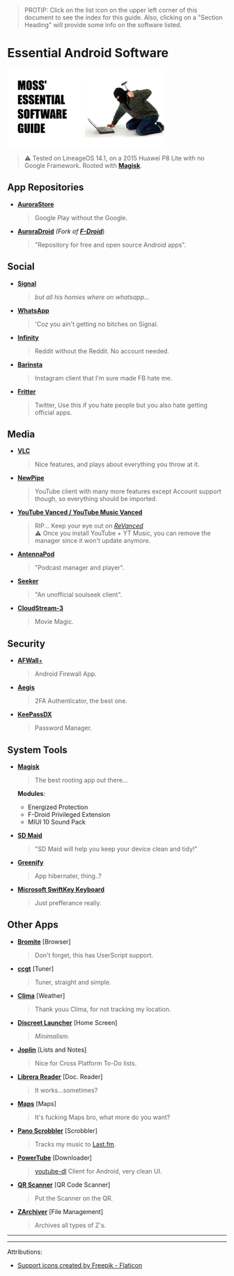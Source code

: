 
> PROTIP:       Click on the list icon on the upper left corner of this document to see the index for this guide.
Also, clicking on a "Section Heading" will provide some info on the software listed.  

# Essential Android Software

<img src="assets/cover.png" alt="cover" width="360"/>

> ⚠️ Tested on LineageOS 14.1, on a 2015 Huawei P8 Lite with no Google Framework. Rooted with [**Magisk**](https://magiskmanager.com/).

## App Repositories

  - [**AuroraStore**](https://auroraoss.com/)
    > Google Play without the Google.
  - [**AuroraDroid**](https://auroraoss.com/) _(Fork of_ [_**F-Droid**_](https://f-droid.org/))
    > "Repository for free and open source Android apps".
 
## Social

  - [**Signal**](https://play.google.com/store/apps/details?id=org.thoughtcrime.securesms)
    > _but all his homies where on whatsapp..._
  
  - [**WhatsApp**](https://play.google.com/store/apps/details?id=com.whatsapp)
    > 'Coz you ain't getting no bitches on Signal.

  - [**Infinity**](https://f-droid.org/en/packages/ml.docilealligator.infinityforreddit/)
    > Reddit without the Reddit. No account needed.

  - [**Barinsta**](https://f-droid.org/en/packages/me.austinhuang.instagrabber/)
    > Instagram client that I'm sure made FB hate me.

  - [**Fritter**](https://f-droid.org/en/packages/com.jonjomckay.fritter/)
    > Twitter, Use this if you hate people but you also hate getting official apps.

## Media

  - [**VLC**](https://f-droid.org/en/packages/org.videolan.vlc/)
    > Nice features, and plays about everything you throw at it.

  - [**NewPipe**](https://f-droid.org/en/packages/org.schabi.newpipe/)
    > YouTube client with many more features except Account support though, so everything should be imported.

  - [**YouTube Vanced / YouTube Music Vanced**](https://www.apkmirror.com/apk/team-vanced/vanced-manager/vanced-manager-2-6-2-crimson-release/)
    > RIP...  Keep your eye out on [_ReVanced_](https://github.com/revanced)  
    > ⚠️ Once you install YouTube + YT Music, you can remove the manager since it won't update anymore.

  - [**AntennaPod**](https://f-droid.org/en/packages/de.danoeh.antennapod/)
    > "Podcast manager and player".

  - [**Seeker**](https://play.google.com/store/apps/details?id=com.companyname.andriodapp1)
    > "An unofficial soulseek client".

  - [**CloudStream-3**](https://github.com/LagradOst/CloudStream-3)
    > Movie Magic.

## Security

  - [**AFWall**+](https://f-droid.org/en/packages/dev.ukanth.ufirewall/)
    > Android Firewall App.
  
  - [**Aegis**](https://f-droid.org/en/packages/com.beemdevelopment.aegis/)
    > 2FA Authenticator, the best one.

  - [**KeePassDX**](https://f-droid.org/en/packages/com.kunzisoft.keepass.libre/)
    > Password Manager.

## System Tools

  - [**Magisk**](https://magiskmanager.com/)
    > The best rooting app out there...  
    
    **Modules**:
      * Energized Protection
      * F-Droid Privileged Extension
      * MIUI 10 Sound Pack
    
  - [**SD Maid**](https://play.google.com/store/apps/details?id=eu.thedarken.sdm)
    > "SD Maid will help you keep your device clean and tidy!"

  - [**Greenify**](https://play.google.com/store/apps/details?id=com.oasisfeng.greenify)
    > App hibernater, thing..?

  - [**Microsoft SwiftKey Keyboard**](https://play.google.com/store/apps/details?id=com.touchtype.swiftkey)
    > Just prefferance really.

## Other Apps

  - [**Bromite**](https://www.bromite.org/) [Browser]
    > Don't forget, this has UserScript support.

  - [**ccgt**](https://f-droid.org/en/packages/de.fff.ccgt/) [Tuner]
    > Tuner, straight and simple.

  - [**Clima**](https://f-droid.org/en/packages/co.prestosole.clima/) [Weather]
    > Thank youu Clima, for not tracking my location.

  - [**Discreet Launcher**](https://f-droid.org/en/packages/com.vincent_falzon.discreetlauncher/) [Home Screen]
    > _Minimalism_.

  - [**Joplin**](https://f-droid.org/en/packages/net.cozic.joplin/) [Lists and Notes]
    > Nice for Cross Platform To-Do lists.

  - [**Librera Reader**](https://f-droid.org/en/packages/com.foobnix.pro.pdf.reader/) [Doc. Reader]
    > It works...sometimes?

  - [**Maps**](https://play.google.com/store/apps/details?id=com.google.android.apps.maps) [Maps]
    > It's fucking Maps bro, what more do you want?

  - [**Pano Scrobbler**](https://play.google.com/store/apps/details?id=com.arn.scrobble) [Scrobbler]
    > Tracks my music to [Last.fm](https://www.last.fm/).
    
  - [**PowerTube**](https://github.com/razar-dev/PowerTube) [Downloader]
    > [youtube-dl](https://github.com/ytdl-org/youtube-dl/) Client for Android, very clean UI.

  - [**QR Scanner**](https://f-droid.org/en/packages/com.secuso.privacyFriendlyCodeScanner/) [QR Code Scanner]
    > Put the Scanner on the QR.

  - [**ZArchiver**](https://play.google.com/store/apps/details?id=ru.zdevs.zarchiver) [File Management]
    > Archives all types of Z's.

---
---

Attributions:

* <a href="https://www.flaticon.com/free-icons/support" title="support icons">Support icons created by Freepik - Flaticon</a>
